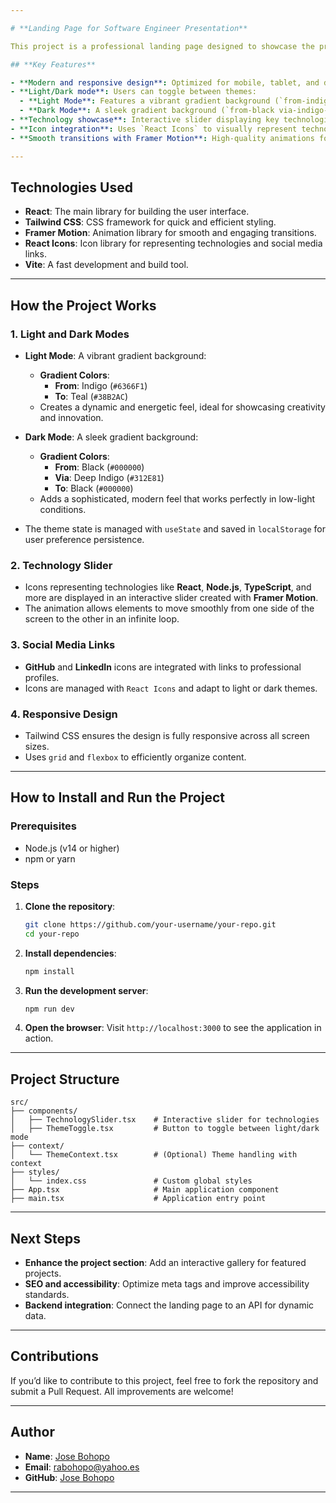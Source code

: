 ```yaml
---

# **Landing Page for Software Engineer Presentation**

This project is a professional landing page designed to showcase the profile of a **Mid-Senior Software Engineer**. The page is optimized to highlight skills, experience, and technologies in a modern and professional way, with support for **light/dark mode**.

## **Key Features**

- **Modern and responsive design**: Optimized for mobile, tablet, and desktop devices.
- **Light/Dark mode**: Users can toggle between themes:
  - **Light Mode**: Features a vibrant gradient background (`from-indigo-500 to-teal-400`) for a dynamic and visually engaging appearance.
  - **Dark Mode**: A sleek gradient background (`from-black via-indigo-900 to-black`) for a sophisticated and modern look.
- **Technology showcase**: Interactive slider displaying key technologies.
- **Icon integration**: Uses `React Icons` to visually represent technologies and social media links.
- **Smooth transitions with Framer Motion**: High-quality animations for a professional touch.

---
```


## **Technologies Used**

- **React**: The main library for building the user interface.
- **Tailwind CSS**: CSS framework for quick and efficient styling.
- **Framer Motion**: Animation library for smooth and engaging transitions.
- **React Icons**: Icon library for representing technologies and social media links.
- **Vite**: A fast development and build tool.

---

## **How the Project Works**

### **1. Light and Dark Modes**
- **Light Mode**: A vibrant gradient background:
  - **Gradient Colors**: 
    - **From**: Indigo (`#6366F1`)
    - **To**: Teal (`#38B2AC`)
  - Creates a dynamic and energetic feel, ideal for showcasing creativity and innovation.

- **Dark Mode**: A sleek gradient background:
  - **Gradient Colors**:
    - **From**: Black (`#000000`)
    - **Via**: Deep Indigo (`#312E81`)
    - **To**: Black (`#000000`)
  - Adds a sophisticated, modern feel that works perfectly in low-light conditions.

- The theme state is managed with `useState` and saved in `localStorage` for user preference persistence.

### **2. Technology Slider**
- Icons representing technologies like **React**, **Node.js**, **TypeScript**, and more are displayed in an interactive slider created with **Framer Motion**.
- The animation allows elements to move smoothly from one side of the screen to the other in an infinite loop.

### **3. Social Media Links**
- **GitHub** and **LinkedIn** icons are integrated with links to professional profiles.
- Icons are managed with `React Icons` and adapt to light or dark themes.

### **4. Responsive Design**
- Tailwind CSS ensures the design is fully responsive across all screen sizes.
- Uses `grid` and `flexbox` to efficiently organize content.

---

## **How to Install and Run the Project**

### **Prerequisites**
- Node.js (v14 or higher)
- npm or yarn

### **Steps**
1. **Clone the repository**:
   ```bash
   git clone https://github.com/your-username/your-repo.git
   cd your-repo
   ```

2. **Install dependencies**:
   ```bash
   npm install
   ```

3. **Run the development server**:
   ```bash
   npm run dev
   ```

4. **Open the browser**:
   Visit `http://localhost:3000` to see the application in action.

---

## **Project Structure**

```
src/
├── components/
│   ├── TechnologySlider.tsx    # Interactive slider for technologies
│   ├── ThemeToggle.tsx         # Button to toggle between light/dark mode
├── context/
│   └── ThemeContext.tsx        # (Optional) Theme handling with context
├── styles/
│   └── index.css               # Custom global styles
├── App.tsx                     # Main application component
├── main.tsx                    # Application entry point
```

---

## **Next Steps**

- **Enhance the project section**: Add an interactive gallery for featured projects.
- **SEO and accessibility**: Optimize meta tags and improve accessibility standards.
- **Backend integration**: Connect the landing page to an API for dynamic data.

---

## **Contributions**

If you’d like to contribute to this project, feel free to fork the repository and submit a Pull Request. All improvements are welcome!

---

## **Author**

- **Name**: [Jose Bohopo](https://es.linkedin.com/in/jose-bohopo)
- **Email**: rabohopo@yahoo.es
- **GitHub**: [Jose Bohopo](https://github.com/JoseBohopo)

---
